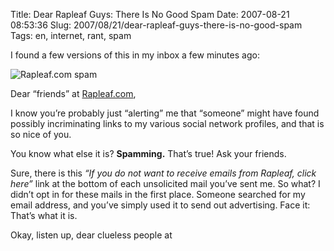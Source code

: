Title: Dear Rapleaf Guys: There Is No Good Spam
Date: 2007-08-21 08:53:36
Slug: 2007/08/21/dear-rapleaf-guys-there-is-no-good-spam
Tags: en, internet, rant, spam


I found a few versions of this in my inbox a few minutes ago:

![Rapleaf.com spam][1]

Dear “friends” at [Rapleaf.com][2],

I know you’re probably just “alerting” me that “someone” might have found
possibly incriminating links to my various social network profiles, and that
is so nice of you.

You know what else it is? **Spamming.** That’s true! Ask your friends.

Sure, there is this _“If you do not want to receive emails from Rapleaf, click
here”_ link at the bottom of each unsolicited mail you’ve sent me. So what? I
didn’t opt in for these mails in the first place. Someone searched for my
email address, and you’ve simply used it to send out advertising. Face it:
That’s what it is.

Okay, listen up, dear clueless people at

   [1]: http://dl.dropbox.com/u/7298/blog/wp-content/2007/08/rapleaf.png
   [2]: http://Rapleaf.com
